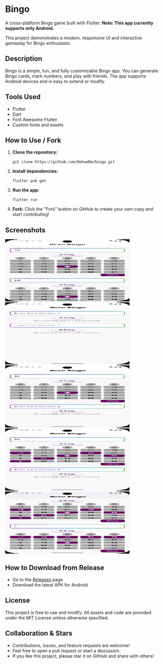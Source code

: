 # Bingo

A cross-platform Bingo game built with Flutter. **Note: This app currently supports only Android.**

This project demonstrates a modern, responsive UI and interactive gameplay for Bingo enthusiasts.

## Description

Bingo is a simple, fun, and fully customizable Bingo app. You can generate Bingo cards, mark numbers, and play with friends. The app supports Android devices and is easy to extend or modify.

## Tools Used

- Flutter
- Dart
- Font Awesome Flutter
- Custom fonts and assets

## How to Use / Fork

1. **Clone the repository:**
   ```
   git clone https://github.com/NahumDm/bingo.git
   ```
2. **Install dependencies:**
   ```
   flutter pub get
   ```
3. **Run the app:**
   ```
   flutter run
   ```
4. **Fork:**
   Click the "Fork" button on GitHub to create your own copy and start contributing!

## Screenshots

<img src="assets/screenshots/1.png" width="400" height="200" />
<img src="assets/screenshots/2.png" width="400" height="200" />
<img src="assets/screenshots/3.png" width="400" height="200" />
<img src="assets/screenshots/4.png" width="400" height="200" />
<img src="assets/screenshots/5.png" width="400" height="200" />

## How to Download from Release

- Go to the [Releases](https://github.com/NahumDm/bingo.git/releases) page.
- Download the latest APK for Android.

## License

This project is free to use and modify. All assets and code are provided under the MIT License unless otherwise specified.

## Collaboration & Stars

- Contributions, issues, and feature requests are welcome!
- Feel free to open a pull request or start a discussion.
- If you like this project, please star it on GitHub and share with others!
